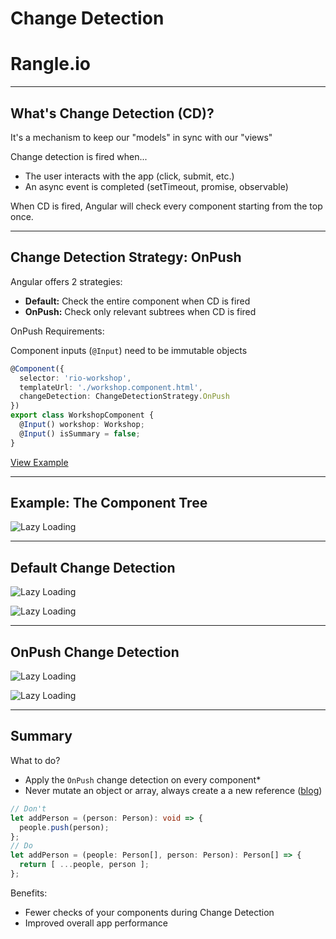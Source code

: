 # Change Detection

# Rangle.io

---

## What's Change Detection (CD)?

It's a mechanism to keep our "models" in sync with our "views"

Change detection is fired when...

- The user interacts with the app (click, submit, etc.)
- An async event is completed (setTimeout, promise, observable)

When CD is fired, Angular will check every component starting from the top once.

---

## Change Detection Strategy: OnPush

Angular offers 2 strategies:

- **Default:** Check the entire component when CD is fired
- **OnPush:** Check only relevant subtrees when CD is fired

OnPush Requirements:

Component inputs (`@Input`) need to be immutable objects

```ts
@Component({
  selector: 'rio-workshop',
  templateUrl: './workshop.component.html',
  changeDetection: ChangeDetectionStrategy.OnPush
})
export class WorkshopComponent {
  @Input() workshop: Workshop;
  @Input() isSummary = false;
}
```

[View Example](https://plnkr.co/edit/?p=preview)

---

## Example: The Component Tree

![Lazy Loading](content/images/component-tree.svg)
<!-- .element: style="width: 1000px" -->

---

## Default Change Detection

![Lazy Loading](content/images/default-change-detection-1.svg)
<!-- .element: style="width: 1000px" -->

![Lazy Loading](content/images/default-change-detection-2.svg)
<!-- .element: style="width: 1000px" -->

---

## OnPush Change Detection

![Lazy Loading](content/images/default-change-detection-1.svg)
<!-- .element: style="width: 1000px" -->

![Lazy Loading](content/images/onpush-change-detection.svg)
<!-- .element: style="width: 1000px" -->

---

## Summary

What to do?

- Apply the `OnPush` change detection on every component*
- Never mutate an object or array, always create a a new reference ([blog](http://david-barreto.com/immutable-array-operations-in-typescript/))

```ts
// Don't
let addPerson = (person: Person): void => {
  people.push(person);
};
// Do
let addPerson = (people: Person[], person: Person): Person[] => {
  return [ ...people, person ];
};
```

Benefits:

- Fewer checks of your components during Change Detection
- Improved overall app performance